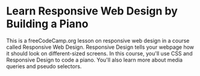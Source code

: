# Learn Responsive Web Design by Building a Piano
This is a freeCodeCamp.org lesson on responsive web design in a course called Responsive Web Design. 
Responsive Design tells your webpage how it should look on different-sized screens.
In this course, you'll use CSS and Responsive Design to code a piano. You'll also learn more about media queries and pseudo selectors.